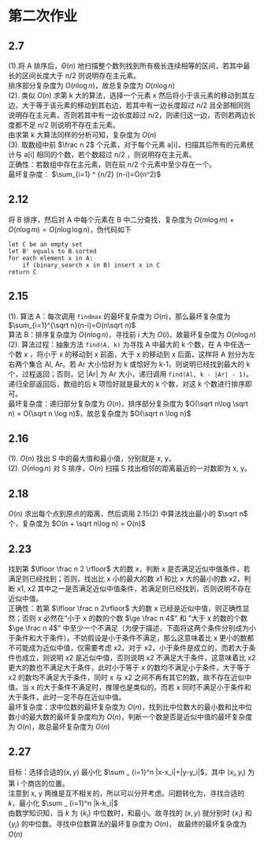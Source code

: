 # 第二次作业

## 2.7
(1).将 A 排序后，$\Theta(n)$ 地扫描整个数列找到所有极长连续相等的区间，若其中最长的区间长度大于 n/2 则说明存在主元素。  
排序部分复杂度为 $O(n\log n)$，故总复杂度为 $O(n\log n)$  
(2). 类似 $O(n)$ 求第 k 大的算法，选择一个元素 x 然后将小于该元素的移动到其左边，大于等于该元素的移动到其右边，若其中有一边长度超过 n/2 且全部相同则说明存在主元素，否则若其中有一边长度超过 n/2，则递归这一边，否则若两边长度都不足 n/2 则说明不存在主元素。  
由求第 k 大算法同样的分析可知，复杂度为 $O(n)$  
(3). 取数组中前 $\frac n 2$ 个元素，对于每个元素 a[i]，扫描其后所有的元素统计与 a[i] 相同的个数，若个数超过 n/2 ，则说明存在主元素。  
正确性：若数组中存在主元素，则在前 $n/2$ 个元素中至少存在一个。  
最坏复杂度： $\sum_{i=1} ^ {n/2} (n-i)=O(n^2)$

## 2.12
将 B 排序，然后对 A 中每个元素在 B 中二分查找，复杂度为 $O(m\log m) + O(n\log m)=O(n\log\log n)$，伪代码如下

```plain
let C be an empty set
let B' equals to B.sorted
for each element x in A:
    if (binary_search x in B) insert x in C
return C
```

## 2.15
(1). 算法 A：每次调用 `findmax` 的最坏复杂度为 $O(n)$，那么最坏复杂度为 $\sum_{i=1}^{\sqrt n}(n-i)=O(n\sqrt n)$  
算法 B：排序复杂度为 $O(n\log n)$，寻找前 $i$ 大为 $O(i)$，故最坏复杂度为 $O(n\log n)$  
(2). 算法过程：抽象方法 `find(A, k)` 为寻找 A 中最大的 k 个数，在 A 中任选一个数 x ，将小于 x 的移动到 x 前面，大于 x 的移动到 x 后面，这样将 A 划分为左右两个集合 Al, Ar。若 Ar 大小恰好为 k 或恰好为 k-1，则说明已经找到最大的 k 个，过程返回；否则，记 |Ar| 为 Ar 大小，递归调用 `find(Al, k - |Ar| - 1)`。递归全部返回后，数组的后 k 项恰好就是最大的 k 个数，对这 k 个数进行排序即可。  
最坏复杂度：递归部分复杂度为 $O(n)$，排序部分复杂度为 $O(\sqrt n\log \sqrt n) = O(\sqrt n \log n)$，故总复杂度为 $O(\sqrt n \log n)$

## 2.16
(1). $O(n)$ 找出 S 中的最大值和最小值，分别就是 x, y。  
(2). $O(n\log n)$ 对 S 排序，$O(n)$ 扫描 S 找出相邻的距离最近的一对数即为 x, y。

## 2.18
$O(n)$ 求出每个点到原点的距离，然后调用 2.15(2) 中算法找出最小的 $\sqrt n$ 个，复杂度为 $O(n + \sqrt n\log n) = O(n)$

## 2.23
找到第 $\lfloor \frac n 2 \rfloor$ 大的数 x，判断 x 是否满足近似中值条件，若满足则已经找到；否则，找出比 x 小的最大的数 x1 和比 x 大的最小的数 x2，判断 x1, x2 其中之一是否满足近似中值条件，若满足则已经找到，否则说明不存在近似中值。  
正确性：若第 $\lfloor \frac n 2\rfloor$ 大的数 x 已经是近似中值，则正确性显然；否则 x 必然在“小于 x 的数的个数 $\ge \frac n 4$” 和 "大于 x 的数的个数 $\ge \frac n 4$" 中至少一个不满足（为便于描述，下面将这两个条件分别成为小于条件和大于条件）。不妨假设是小于条件不满足，那么这意味着比 x 更小的数都不可能成为近似中值，仅需要考虑 x2。对于 x2，小于条件是成立的，而若大于条件也成立，则说明 x2 是近似中值，否则说明 x2 不满足大于条件，这意味着比 x2 更大的数也不满足大于条件，此时小于等于 x 的数均不满足小于条件，大于等于 x2 的数均不满足大于条件，同时 x 与 x2 之间不再有其它的数，故不存在近似中值。当 x 的大于条件不满足时，推理也是类似的。而若 x 同时不满足小于条件和大于条件，此时一定不存在近似中值。  
最坏复杂度：求中位数的最坏复杂度为 $O(n)$，找到比中位数大的最小数和比中位数小的最大数的最坏复杂度均为 $O(n)$，判断一个数是否是近似中值的最坏复杂度为 $O(n)$，故总最坏复杂度为 $O(n)$

## 2.27
目标：选择合适的$(x, y)$ 最小化 $\sum _ {i=1}^n |x-x_i|+|y-y_i|$，其中 $(x_i, y_i)$ 为第 i 个商店的位置。  
注意到 x, y 两维是互不相关的，所以可以分开考虑。问题转化为，寻找合适的 $k$，最小化 $\sum _ {i=1}^n |k-k_i|$  
由数学知识知，当 $k$ 为 $\{k_i\}$ 中位数时，和最小。故寻找的 $(x,y)$ 就分别时 $\{x_i\}$ 和 $\{y_i\}$ 的中位数。寻找中位数算法的最坏复杂度为 $O(n)$， 故最终的最坏复杂度为 $O(n)$

